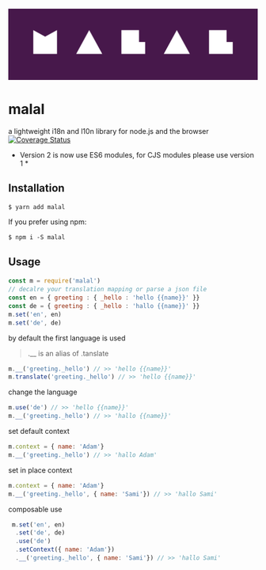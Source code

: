 
<p align="center"><img width="auto" src="https://raw.githubusercontent.com/mouafa/malal/master/logo.png"></p>

# malal
a lightweight i18n and l10n library for node.js and the browser
[![Coverage Status](https://coveralls.io/repos/github/mouafa/malal/badge.svg?branch=master)](https://coveralls.io/github/mouafa/malal?branch=master)

* Version 2 is now use ES6 modules, for CJS modules please use version 1 *

## Installation
```console
$ yarn add malal
```

If you prefer using npm:

```console
$ npm i -S malal
```

## Usage

```js
const m = require('malal')
// decalre your translation mapping or parse a json file
const en = { greeting : { _hello : 'hello {{name}}' }}
const de = { greeting : { _hello : 'hallo {{name}}' }}
m.set('en', en)
m.set('de', de)
```

by default the first language is used
> .__ is an alias of .tanslate

```js
m.__('greeting._hello') // >> 'hello {{name}}'
m.translate('greeting._hello') // >> 'hello {{name}}'
```

change the language
```js
m.use('de') // >> 'hello {{name}}'
m.__('greeting._hello') // >> 'hallo {{name}}'
```
set default context

```js
m.context = { name: 'Adam'}
m.__('greeting._hello') // >> 'hallo Adam'
```

set in place context
```js
m.context = { name: 'Adam'}
m.__('greeting._hello', { name: 'Sami'}) // >> 'hallo Sami'
```

composable use
```js
 m.set('en', en)
  .set('de', de)
  .use('de')
  .setContext({ name: 'Adam'})
  .__('greeting._hello', { name: 'Sami'}) // >> 'hallo Sami'
```
